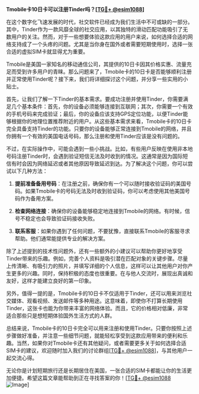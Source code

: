 **Tmobile卡10日卡可以注册Tinder吗？[[TG💪+ @esim1088](https://t.me/s/esim1088)]**

在这个数字化飞速发展的时代，社交软件已经成为我们生活中不可或缺的一部分。其中，Tinder作为一款风靡全球的社交应用，以其独特的滑动匹配功能吸引了无数用户的关注。然而，对于一些想要体验这款应用的用户来说，如何选择合适的网络支持成了一个头疼的问题。尤其是当你身在国外或者需要短期使用时，选择一张合适的虚拟SIM卡就显得尤为重要。

Tmobile是美国一家知名的移动通信公司，其提供的10日卡因其价格实惠、流量充足而受到许多用户的青睐。那么问题来了，Tmobile卡的10日卡是否能够顺利注册并正常使用Tinder呢？接下来，我们将详细探讨这个问题，并分享一些实用的小贴士。

首先，让我们了解一下Tinder的基本需求。要成功注册并使用Tinder，你需要满足几个基本条件：首先，你的设备必须能够连接到互联网；其次，你需要一个有效的手机号码来完成验证；最后，你的设备应该支持GPS定位功能，以便Tinder能够根据你的地理位置推荐附近的用户。从这些基本需求来看，Tmobile卡的10日卡完全具备支持Tinder的功能。只要你的设备能够正常连接到Tmobile的网络，并且你拥有一个有效的美国电话号码，那么注册和使用Tinder应该是没有问题的。

不过，在实际操作中，可能会遇到一些小挑战。比如，有些用户反映在使用非本地号码注册Tinder时，会遇到验证短信无法及时收到的情况。这通常是因为国际短信有时会因为网络延迟或者其他原因导致延迟到达。为了解决这个问题，你可以尝试以下几种方法：

1. **提前准备备用号码**：在注册之前，确保你有一个可以随时接收验证码的美国号码。如果Tmobile卡的号码无法及时收到验证码，你可以考虑使用其他美国号码作为备用方案。
   
2. **检查网络连接**：确保你的设备能够稳定地连接到Tmobile的网络。有时候，信号不稳定也会导致验证码接收失败。

3. **联系客服**：如果你遇到了任何问题，不要犹豫，直接联系Tmobile的客服寻求帮助。他们通常能提供专业的解决方案。

除了上述提到的技术性问题外，还有一些额外的小建议可以帮助你更好地享受Tinder带来的乐趣。例如，完善个人资料是吸引潜在匹配对象的关键步骤。尽量上传清晰、有吸引力的照片，并填写详细的个人信息，这样可以让其他用户对你产生更多的兴趣。同时，保持积极的态度也很重要。在与他人交流时，展现出真诚和友好，这样才能建立良好的第一印象。

另外，值得一提的是，Tmobile卡的10日卡不仅适用于Tinder，还可以用来浏览社交媒体、观看视频、发送邮件等多种用途。这意味着，即使你不打算长期使用Tinder，这张卡也能为你带来丰富的网络体验。而且，它的价格相对低廉，非常适合那些只是想短期体验国外生活方式的人群。

总结来说，Tmobile卡的10日卡完全可以用来注册和使用Tinder。只要你按照上述步骤做好准备，并注意一些细节问题，就能轻松享受到这款应用带来的便利和乐趣。当然，如果你对Tmobile卡还有其他疑问，或者需要更多关于如何选择合适SIM卡的建议，欢迎随时加入我们的讨论群组[[TG💪+ @esim1088](https://t.me/s/esim1088)]，与其他用户一起交流心得。

无论你是计划短期旅行还是长期居住在美国，一张合适的SIM卡都能让你的生活更加便捷。希望这篇文章能帮助到正在寻找答案的你！[[TG💪+ @esim1088](https://t.me/s/esim1088) ![Image](https://i.postimg.cc/4NQfJmqS/Snipaste-2025-05-13-00-14-12.png)]
